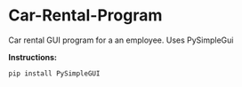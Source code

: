 # Car-Rental-Program
Car rental GUI program for a an employee. Uses PySimpleGui

**Instructions:**

`pip install PySimpleGUI`

